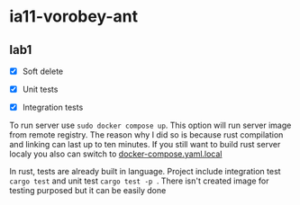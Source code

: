 # ia11-vorobey-ant

## lab1

 - [x] Soft delete
 - [x] Unit tests
 - [x] Integration tests
 

To run server use ``` sudo docker compose up ```. This option will run server image from remote registry. The reason why I did so is because rust compilation and linking can last up to ten minutes. If you still want to build rust server localy you also can switch to [docker-compose.yaml.local](lab1/docker-compose.yaml.local)


In rust, tests are already built in language. Project include integration test ``` cargo test ``` and unit test ```cargo test -p ```. There isn't created image for testing purposed but it can be easily done